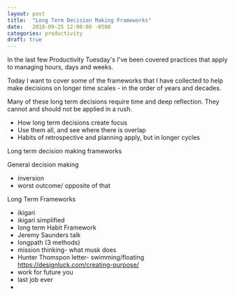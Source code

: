 ```yaml
---
layout: post
title:  "Long Term Decision Making Frameworks"
date:   2018-09-25 12:00:00 -0500
categories: productivity
draft: true
---
```


In the last few Productivity Tuesday's I've been covered practices that apply to managing hours, days and weeks. 

Today I want to cover some of the frameworks that I have collected to help make decisions on longer time scales - in the order of years and decades.

Many of these long term decisions require time and deep reflection. They cannot and should not be applied in a rush. 



- How long term decisions create focus
- Use them all, and see where there is overlap
- Habits of retrospective and planning apply, but in longer cycles

Long term decision making frameworks

General decision making 
- inversion 
- worst outcome/ opposite of that

Long Term Frameworks
- ikigari
- ikigari simplified
- long term Habit Framework 
- Jeremy Saunders talk
- longpath (3 methods)
- mission thinking- what musk does
- Hunter Thomspon letter-  swimming/floating https://designluck.com/creating-purpose/
- work for future you
- last job ever
- 